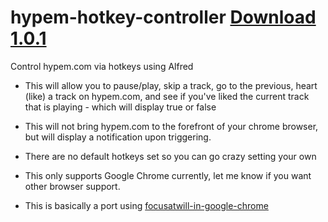 hypem-hotkey-controller [Download 1.0.1](http://bit.ly/1kEkXt7)
=======================

Control hypem.com via hotkeys using Alfred
* This will allow you to pause/play, skip a track, go to the previous, heart (like) a track on hypem.com, and see if you've liked the current track that is playing - which will display true or false
* This will not bring hypem.com to the forefront of your chrome browser, but will display a notification upon triggering.
* There are no default hotkeys set so you can go crazy setting your own
* This only supports Google Chrome currently, let me know if you want other browser support. 

* This is basically a port using [focusatwill-in-google-chrome](https://github.com/tangledhelix/focusatwill-in-google-chrome)
